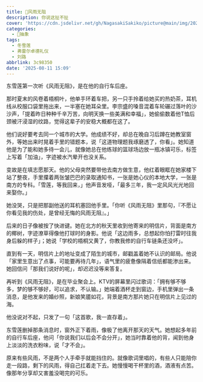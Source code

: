 ```yaml
---
title: 👋风雨无阻
description: 你说这扯不扯
cover: 'https://cdn.jsdelivr.net/gh/NagasakiSakiko/picture@main/img/20250811-1.png'
categories:
  - 🐘抽象
tags:
  - 冬雪莲
  - 弗雷尔卓德礼仪
  - 刘路
abbrlink: 3c98350
date: '2025-08-11 15:09'
---
```

东雪莲第一次听《风雨无阻》，是在他的自行车后座。


那时夏末的风卷着梧桐叶，他单手环着车把，另一只手拎着给她买的热奶茶，耳机线从校服口袋里拖出来，一半塞在她耳朵里。李宗盛的嗓音混着车轮碾过落叶的沙沙声，「提着昨日种种千辛万苦，向明天换一些美满和幸福」，她偷偷数着他T恤后颈被汗浸湿的纹路，觉得这辈子的安稳大概都在这了。


他们说好要考去同一个城市的大学。他成绩不好，却总在晚自习后蹲在她教室窗外，等她出来时晃着手里的错题本，说「这道物理题我琢磨透了，你看」。她知道他是为了能和她多待一会儿，就像她总在他练球的篮球场边放一瓶冰镇可乐，标签上写着「加油」，字迹被水汽晕开也没关系。


变故是在填志愿那天。他的父母突然要带他去南方做生意，他红着眼眶在她家楼下站了整夜，手里攥着两张皱巴巴的录取通知书，一张是她心仪的本地大学，一张是南方的专科。「雪莲，等我回来，」他声音发哑，「最多三年，我一定风风光光地回来娶你。」


她没哭，只是把那副他送的耳机塞回他手里。「你听《风雨无阻》里那句，『不愿让你看见我的伤处，是曾经无悔的风雨无阻』。」


后来的日子像被按了快进键。她在北方的秋天里收到他寄来的明信片，背面是南方的椰树，字迹潦草得像他打球时的身影。他说「这边雨多，总想起你怕打雷时往我身后躲的样子」；她说「学校的梧桐又黄了，你教我修的自行车链条还没坏」。


直到有一天，明信片上的地址变成了陌生的城市，邮戳盖着她不认识的邮局。他说「家里生意出了点事，可能要再待几年」，语气里的疲惫像隔着信纸都能渗出来。她回信问「那我们说好的呢」，却迟迟没等来答复。



再听到《风雨无阻》，是在毕业聚会上。KTV的屏幕里闪过歌词：「拥有够不够多，梦的够不够好，可以追求，不认输。」她端着酒杯走到窗边，手机里弹出一条消息，是他发来的婚纱照，新娘笑靥如花，背景是南方那片她只在明信片上见过的海。


他没说对不起，只发了一句「这首歌，我一直存着」。


东雪莲删掉那条消息时，窗外正下着雨，像极了他离开那天的天气。她想起多年前的自行车后座，他问「你说我们以后会不会分开」，她当时靠着他的背，闻到他身上淡淡的洗衣粉味，说「才不会」。


原来有些风雨，不是两个人手牵手就能挡住的。就像歌词里唱的，有些人只能陪你走一段路，剩下的风雨，得自己扛着走下去。她慢慢喝干杯里的酒，酒液有点苦。像那年分享却又害羞没喝完的可乐。